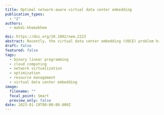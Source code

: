 ```yaml
---
title: Optimal network-aware virtual data center embedding
publication_types:
  - "2"
authors:
  - mahdi-khemakhem

doi: https://doi.org/10.1002/nem.2223
abstract: Recently, the virtual data center embedding (VDCE) problem has drawn significant attention because of a growing need for efficient means of data center resource allocation. By ensuring a set of virtual data center (VDC) integration requests coming from his customers, among the main concern of an infrastructure provider is the maximization of the utilization rate of data center resources and benefits. However, existing VDCE solutions mostly focus on consolidating virtual machines in a single physical data center. Therefore, in this work, we improve the consolidated targets techniques, that consider only the virtual machines integration, by the consideration of network devices and fabrics (e.g., switches and paths/links). We consider new unreleased constraints such as multiple virtual nodes of the same request co-location, and intermediate node requirements when a virtual link is mapped. To address the above problem, in this paper, we propose a binary linear programming-based model, called BLP-VDCE, to solve the VDCE problem with network-aware consideration. This model ensures a simultaneous consolidated embedding of virtual nodes and virtual links. Extensive simulations show that solving the proposed BLP-VDCE model can efficiently embed VDC requests with a high physical resource utilization rate.
draft: false
featured: false
tags:
  - binary linear programming
  - cloud computing
  - network virtualization
  - optimization
  - resource management
  - virtual data center embedding
image:
  filename: ""
  focal_point: Smart
  preview_only: false
date: 2023-01-19T00:00:00.000Z
---
```

